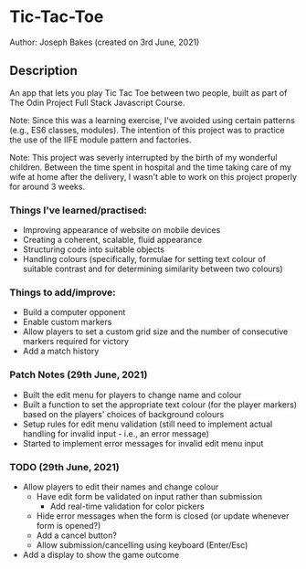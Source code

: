 # Tic-Tac-Toe

Author: Joseph Bakes (created on 3rd June, 2021)

## Description
An app that lets you play Tic Tac Toe between two people, built as part of The Odin Project Full Stack Javascript Course.

Note: Since this was a learning exercise, I've avoided using certain patterns (e.g., ES6 classes, modules). The intention of this project was to practice the use of the IIFE module pattern and factories.

Note: This project was severly interrupted by the birth of my wonderful children. Between the time spent in hospital and the time taking care of my wife at home after the delivery, I wasn't able to work on this project properly for around 3 weeks. 

### Things I've learned/practised:
- Improving appearance of website on mobile devices
- Creating a coherent, scalable, fluid appearance
- Structuring code into suitable objects
- Handling colours (specifically, formulae for setting text colour of suitable contrast and for determining similarity between two colours)

### Things to add/improve:
- Build a computer opponent
- Enable custom markers
- Allow players to set a custom grid size and the number of consecutive markers required for victory
- Add a match history

### Patch Notes (29th June, 2021)
- Built the edit menu for players to change name and colour
- Built a function to set the appropriate text colour (for the player markers) based on the players' choices of background colours
- Setup rules for edit menu validation (still need to implement actual handling for invalid input - i.e., an error message)
- Started to implement error messages for invalid edit menu input

### TODO (29th June, 2021)
- Allow players to edit their names and change colour
    - Have edit form be validated on input rather than submission
        - Add real-time validation for color pickers
    - Hide error messages when the form is closed (or update whenever form is opened?)
    - Add a cancel button?
    - Allow submission/cancelling using keyboard (Enter/Esc)
- Add a display to show the game outcome